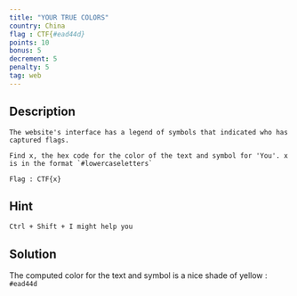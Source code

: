 ```yaml
---
title: "YOUR TRUE COLORS"
country: China
flag : CTF{#ead44d}
points: 10
bonus: 5
decrement: 5
penalty: 5
tag: web
---
```


## Description

```
The website's interface has a legend of symbols that indicated who has captured flags.

Find x, the hex code for the color of the text and symbol for 'You'. x is in the format `#lowercaseletters`

Flag : CTF{x}
```

## Hint

```
Ctrl + Shift + I might help you
```

## Solution

The computed color for the text and symbol is a nice shade of yellow : `#ead44d`
